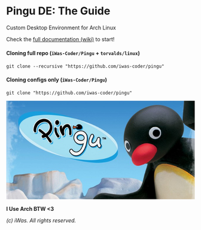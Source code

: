 # Pingu DE: The Guide

Custom Desktop Environment for Arch Linux

Check the [full documentation (wiki)](https://github.com/iWas-Coder/Pingu/wiki) to start!

#### Cloning full repo (`iWas-Coder/Pingu` + `torvalds/linux`)
```console
git clone --recursive "https://github.com/iwas-coder/pingu"
```
#### Cloning configs only (`iWas-Coder/Pingu`)
```console
git clone "https://github.com/iwas-coder/pingu"
```

![Pingu Title](https://raw.githubusercontent.com/iWas-Coder/Pingu/main/assets/pingu-title.jpg)

**I Use Arch BTW <3**

_(c) iWas. All rights reserved._
